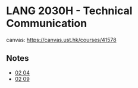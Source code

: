 # LANG 2030H - Technical Communication

canvas: https://canvas.ust.hk/courses/41578

## Notes
- [02 04](2022-02-04.md)
- [02 09](2022-02-09.md)
